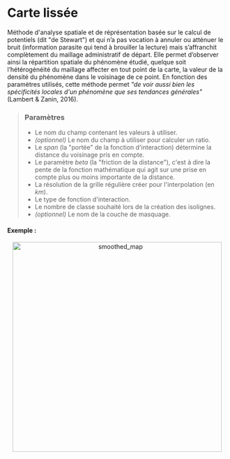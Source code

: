 # Carte lissée


Méthode d'analyse spatiale et de réprésentation basée sur le calcul de potentiels (dit \"de Stewart\") et qui n’a pas vocation à annuler ou atténuer le bruit (information parasite qui tend à brouiller la lecture) mais s’affranchit complètement du maillage administratif de départ. Elle permet d’observer ainsi la répartition spatiale du phénomène étudié, quelque soit l’hétérogénéité du maillage affecter en tout point de la carte, la valeur de la densité du phénomène dans le voisinage de ce point. En fonction des paramètres utilisés, cette méthode permet *"de voir aussi bien les spécificités locales d'un phénomène que ses tendances générales"* (Lambert & Zanin, 2016).

> ### Paramètres
> * Le nom du champ contenant les valeurs à utiliser.
> * *(optionnel)* Le nom du champ à utiliser pour calculer un ratio.
> * Le *span* (la "portée" de la fonction d'interaction) détermine la distance du voisinage pris en compte.
> * Le paramètre *beta* (la "friction de la distance"), c'est à dire la pente de la fonction mathématique qui agit sur une prise en compte plus ou moins importante de la distance.
> * La résolution de la grille régulière créer pour l'interpolation (en *km*).
> * Le type de fonction d'interaction.
> * Le nombre de classe souhaité lors de la création des isolignes.
> * *(optionnel)* Le nom de la couche de masquage.


#### Exemple :

<p style="text-align: center;"> <img src="img/smoothed2.png" alt="smoothed_map" style="width: 480px;"/> </p>
